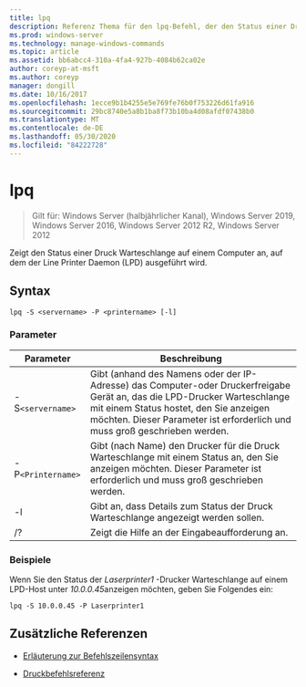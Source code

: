 ```yaml
---
title: lpq
description: Referenz Thema für den lpq-Befehl, der den Status einer Druck Warteschlange auf einem Computer anzeigt, auf dem der liniendrucksdaemon (LPD) ausgeführt wird.
ms.prod: windows-server
ms.technology: manage-windows-commands
ms.topic: article
ms.assetid: bb6abcc4-310a-4fa4-927b-4084b62ca02e
author: coreyp-at-msft
ms.author: coreyp
manager: dongill
ms.date: 10/16/2017
ms.openlocfilehash: 1ecce9b1b4255e5e769fe76b0f753226d61fa916
ms.sourcegitcommit: 29bc8740e5a8b1ba8f73b10ba4d08afdf07438b0
ms.translationtype: MT
ms.contentlocale: de-DE
ms.lasthandoff: 05/30/2020
ms.locfileid: "84222728"
---
```

# <a name="lpq"></a>lpq

> Gilt für: Windows Server (halbjährlicher Kanal), Windows Server 2019, Windows Server 2016, Windows Server 2012 R2, Windows Server 2012

Zeigt den Status einer Druck Warteschlange auf einem Computer an, auf dem der Line Printer Daemon (LPD) ausgeführt wird.

## <a name="syntax"></a>Syntax

```
lpq -S <servername> -P <printername> [-l]
```

### <a name="parameters"></a>Parameter

| Parameter | Beschreibung |
| --------- | ----------- |
| -S`<servername>` | Gibt (anhand des Namens oder der IP-Adresse) das Computer-oder Druckerfreigabe Gerät an, das die LPD-Drucker Warteschlange mit einem Status hostet, den Sie anzeigen möchten. Dieser Parameter ist erforderlich und muss groß geschrieben werden. |
| -P`<Printername>` | Gibt (nach Name) den Drucker für die Druck Warteschlange mit einem Status an, den Sie anzeigen möchten. Dieser Parameter ist erforderlich und muss groß geschrieben werden. |
| -l | Gibt an, dass Details zum Status der Druck Warteschlange angezeigt werden sollen. |
| /? | Zeigt die Hilfe an der Eingabeaufforderung an. |

### <a name="examples"></a>Beispiele

Wenn Sie den Status der *Laserprinter1* -Drucker Warteschlange auf einem LPD-Host unter *10.0.0.45*anzeigen möchten, geben Sie Folgendes ein:

```
lpq -S 10.0.0.45 -P Laserprinter1
```

## <a name="additional-references"></a>Zusätzliche Referenzen

- [Erläuterung zur Befehlszeilensyntax](command-line-syntax-key.md)

- [Druckbefehlsreferenz](print-command-reference.md)
